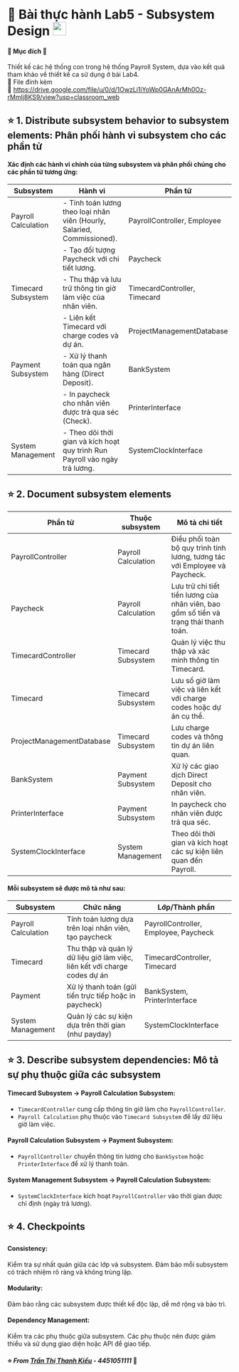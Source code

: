 # 🐳 Bài thực hành Lab5 - Subsystem Design <img src="https://media.giphy.com/media/fYSnHlufseco8Fh93Z/giphy.gif" width="30">
#### 📖 Mục đích 📝
Thiết kế các hệ thống con trong hệ thống Payroll System, dựa vào kết quả tham khảo về thiết kế ca sử dụng ở bài Lab4.
</br>📑 File đính kèm
</br>📎 https://drive.google.com/file/u/0/d/1OwzLi1iYoWp0GAnArMh0Oz-rMmIj8KS9/view?usp=classroom_web
## ⭐️ 1. Distribute subsystem behavior to subsystem elements: Phân phối hành vi subsystem cho các phần tử
#### Xác định các hành vi chính của từng subsystem và phân phối chúng cho các phần tử tương ứng:
| Subsystem	         | Hành vi	                                                                 | Phần tử                     |
|--------------------|---------------------------------------------------------------------------|-----------------------------|
|Payroll Calculation |- Tính toán lương theo loại nhân viên (Hourly, Salaried, Commissioned).    | PayrollController, Employee |
|                    |- Tạo đối tượng Paycheck với chi tiết lương.	                             | Paycheck                    |
|Timecard Subsystem	 |- Thu thập và lưu trữ thông tin giờ làm việc của nhân viên.	               | TimecardController, Timecard|
|                    |- Liên kết Timecard với charge codes và dự án.                             | ProjectManagementDatabase   |
|Payment Subsystem   |- Xử lý thanh toán qua ngân hàng (Direct Deposit).	                       | BankSystem                  |
|                    |- In paycheck cho nhân viên được trả qua séc (Check).	                     | PrinterInterface            |
| System Management  |- Theo dõi thời gian và kích hoạt quy trình Run Payroll vào ngày trả lương.| SystemClockInterface        |

## ⭐️ 2. Document subsystem elements 
| Phần tử                 	| Thuộc subsystem	    | Mô tả chi tiết                                                                      |
|---------------------------|---------------------|-------------------------------------------------------------------------------------|
| PayrollController       	| Payroll Calculation |	Điều phối toàn bộ quy trình tính lương, tương tác với Employee và Paycheck.         |
| Paycheck                  |	Payroll Calculation |	Lưu trữ chi tiết tiền lương của nhân viên, bao gồm số tiền và trạng thái thanh toán.|
| TimecardController	      |Timecard Subsystem   |	Quản lý việc thu thập và xác minh thông tin Timecard.                               |
| Timecard                  |	Timecard Subsystem  | Lưu số giờ làm việc và liên kết với charge codes hoặc dự án cụ thể.                 |
| ProjectManagementDatabase	|Timecard Subsystem 	| Lưu charge codes và thông tin dự án liên quan.                                      |
| BankSystem	              | Payment Subsystem	  | Xử lý các giao dịch Direct Deposit cho nhân viên.                                   |
| PrinterInterface          | Payment Subsystem	  | In paycheck cho nhân viên được trả qua séc.                                         |
| SystemClockInterface      | System Management 	| Theo dõi thời gian và kích hoạt các sự kiện liên quan đến Payroll.                  |

#### Mỗi subsystem sẽ được mô tả như sau:
|Subsystem	          | Chức năng                                                                 | Lớp/Thành phần                        |
|---------------------|---------------------------------------------------------------------------|---------------------------------------|
| Payroll Calculation | Tính toán lương dựa trên loại nhân viên, tạo paycheck	                    | PayrollController, Employee, Paycheck |
| Timecard	          | Thu thập và quản lý dữ liệu giờ làm việc, liên kết với charge codes dự án	| TimecardController, Timecard          |
| Payment	            | Xử lý thanh toán (gửi tiền trực tiếp hoặc in paycheck)	                  | BankSystem, PrinterInterface          |
| System Management 	| Quản lý các sự kiện dựa trên thời gian (như payday)	                      | SystemClockInterface                  |

## ⭐️ 3. Describe subsystem dependencies: Mô tả sự phụ thuộc giữa các subsystem
#### Timecard Subsystem → Payroll Calculation Subsystem:
- `TimecardController` cung cấp thông tin giờ làm cho `PayrollController`.
- `Payroll Calculation` phụ thuộc vào `Timecard Subsystem` để lấy dữ liệu giờ làm việc.

#### Payroll Calculation Subsystem → Payment Subsystem:
- `PayrollController` chuyển thông tin lương cho `BankSystem` hoặc `PrinterInterface` để xử lý thanh toán.

#### System Management Subsystem → Payroll Calculation Subsystem:
- `SystemClockInterface` kích hoạt `PayrollController` vào thời gian được chỉ định (ngày trả lương).

## ⭐️ 4. Checkpoints
#### Consistency:
Kiểm tra sự nhất quán giữa các lớp và subsystem. Đảm bảo mỗi subsystem có trách nhiệm rõ ràng và không trùng lặp.

#### Modularity:
Đảm bảo rằng các subsystem được thiết kế độc lập, dễ mở rộng và bảo trì.

#### Dependency Management:
Kiểm tra các phụ thuộc giữa subsystem. Các phụ thuộc nên được giảm thiểu và sử dụng giao diện hoặc API để giao tiếp.

#### ⭐️ <i> From [Trần Thị Thanh Kiều](https://github.com/tukieef-nah) - 4451051111 </i> 💙
